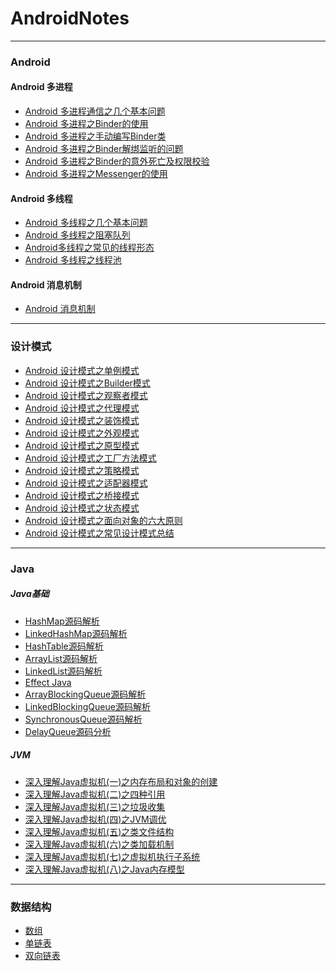 # AndroidNotes
---
### Android

#### Android 多进程

- [Android 多进程通信之几个基本问题](https://www.jianshu.com/p/3c974976abdc)
- [Android 多进程之Binder的使用](https://www.jianshu.com/p/aa45b395db10)
- [Android 多进程之手动编写Binder类](https://www.jianshu.com/p/eb0d534377e2)
- [Android 多进程之Binder解绑监听的问题](https://www.jianshu.com/p/7e039bda3161)
- [Android 多进程之Binder的意外死亡及权限校验](https://www.jianshu.com/p/03a082a2770e)
- [Android 多进程之Messenger的使用](https://www.jianshu.com/p/671b07f5ef86)

#### Android 多线程

- [Android 多线程之几个基本问题](https://www.jianshu.com/p/06508f47143e)
- [Android 多线程之阻塞队列](https://www.jianshu.com/p/9eb1263e27df)
- [Android多线程之常见的线程形态](https://www.jianshu.com/p/e4f1a3aac1da)
- [Android 多线程之线程池](https://www.jianshu.com/p/eb5af5f055be)

#### Android 消息机制

- [Android 消息机制]()
---
### 设计模式
- [Android 设计模式之单例模式](http://www.jianshu.com/p/1b3710bee2ef)
- [Android 设计模式之Builder模式](http://www.jianshu.com/p/804404464bd7)
- [Android 设计模式之观察者模式](http://www.jianshu.com/p/41fbf3d4d828)
- [Android 设计模式之代理模式](http://www.jianshu.com/p/a4eb8eda6335)
- [Android 设计模式之装饰模式](http://www.jianshu.com/p/1dc6e2cc5804)
- [Android 设计模式之外观模式](http://www.jianshu.com/p/63c7c9c4df69)
- [Android 设计模式之原型模式](http://www.jianshu.com/p/465c25491eaf)
- [Android 设计模式之工厂方法模式](http://www.jianshu.com/p/6f1d09e95250)
- [Android 设计模式之策略模式](http://www.jianshu.com/p/5053d7ed181e)
- [Android 设计模式之适配器模式](http://www.jianshu.com/p/b4ae4fe4bcae)
- [Android 设计模式之桥接模式](http://www.jianshu.com/p/1fa5afdd45f7)
- [Android 设计模式之状态模式](http://www.jianshu.com/p/41cc36a4801e)
- [Android 设计模式之面向对象的六大原则](http://www.jianshu.com/p/632d45c3b65d)
- [Android 设计模式之常见设计模式总结](https://www.jianshu.com/p/79f99461861f)
---
### Java
##### Java基础
- [HashMap源码解析](https://www.jianshu.com/p/58d516c7dab4)
- [LinkedHashMap源码解析](https://www.jianshu.com/p/04f48e8a28b8)
- [HashTable源码解析](https://www.jianshu.com/p/6e474c544ecd)
- [ArrayList源码解析](https://www.jianshu.com/p/f4afd9bcf1a8)
- [LinkedList源码解析](https://www.jianshu.com/p/af0952ea22bc)
- [Effect Java](https://github.com/snowdream1314/AndroidNotes/blob/master/Java/Java%E5%9F%BA%E7%A1%80/Effective%20Java%E7%AC%94%E8%AE%B0.md)
- [ArrayBlockingQueue源码解析](https://www.jianshu.com/p/3eaf5b71aba9)
- [LinkedBlockingQueue源码解析](https://www.jianshu.com/p/e7de58599298)
- [SynchronousQueue源码解析](https://www.jianshu.com/p/8ded086515bd)
- [DelayQueue源码分析](https://www.jianshu.com/p/eea30fbd3577)

##### JVM
- [深入理解Java虚拟机(一)之内存布局和对象的创建](https://github.com/snowdream1314/AndroidNotes/blob/master/Java/JVM/%E6%B7%B1%E5%85%A5%E7%90%86%E8%A7%A3Java%E8%99%9A%E6%8B%9F%E6%9C%BA(%E4%B8%80)%E4%B9%8B%E5%86%85%E5%AD%98%E6%A8%A1%E5%9E%8B.md)
- [深入理解Java虚拟机(二)之四种引用](https://github.com/snowdream1314/AndroidNotes/blob/master/Java/JVM/%E6%B7%B1%E5%85%A5%E7%90%86%E8%A7%A3Java%E8%99%9A%E6%8B%9F%E6%9C%BA(%E4%BA%8C)%E4%B9%8B%E5%9B%9B%E7%A7%8D%E5%BC%95%E7%94%A8.md)
- [深入理解Java虚拟机(三)之垃圾收集](https://github.com/snowdream1314/AndroidNotes/blob/master/Java/JVM/%E6%B7%B1%E5%85%A5%E7%90%86%E8%A7%A3Java%E8%99%9A%E6%8B%9F%E6%9C%BA(%E4%B8%89)%E4%B9%8B%E5%9E%83%E5%9C%BE%E6%94%B6%E9%9B%86.md)
- [深入理解Java虚拟机(四)之JVM调优](https://github.com/snowdream1314/AndroidNotes/blob/master/Java/JVM/%E6%B7%B1%E5%85%A5%E7%90%86%E8%A7%A3Java%E8%99%9A%E6%8B%9F%E6%9C%BA(%E5%9B%9B)%E4%B9%8BJVM%E8%B0%83%E4%BC%98.md)
- [深入理解Java虚拟机(五)之类文件结构](https://github.com/snowdream1314/AndroidNotes/blob/master/Java/JVM/%E6%B7%B1%E5%85%A5%E7%90%86%E8%A7%A3Java%E8%99%9A%E6%8B%9F%E6%9C%BA(%E4%BA%94)%E4%B9%8B%E7%B1%BB%E6%96%87%E4%BB%B6%E7%BB%93%E6%9E%84.md)
- [深入理解Java虚拟机(六)之类加载机制](https://github.com/snowdream1314/AndroidNotes/blob/master/Java/JVM/%E6%B7%B1%E5%85%A5%E7%90%86%E8%A7%A3Java%E8%99%9A%E6%8B%9F%E6%9C%BA(%E5%85%AD)%E4%B9%8B%E7%B1%BB%E5%8A%A0%E8%BD%BD%E6%9C%BA%E5%88%B6.md)
- [深入理解Java虚拟机(七)之虚拟机执行子系统](https://github.com/snowdream1314/AndroidNotes/blob/master/Java/JVM/%E6%B7%B1%E5%85%A5%E7%90%86%E8%A7%A3Java%E8%99%9A%E6%8B%9F%E6%9C%BA(%E4%B8%83)%E4%B9%8B%E8%99%9A%E6%8B%9F%E6%9C%BA%E6%89%A7%E8%A1%8C%E5%AD%90%E7%B3%BB%E7%BB%9F.md)
- [深入理解Java虚拟机(八)之Java内存模型](https://github.com/snowdream1314/AndroidNotes/blob/master/Java/JVM/%E6%B7%B1%E5%85%A5%E7%90%86%E8%A7%A3Java%E8%99%9A%E6%8B%9F%E6%9C%BA(%E5%85%AB)%E4%B9%8BJava%E5%86%85%E5%AD%98%E6%A8%A1%E5%9E%8B.md)



---
### 数据结构
- [数组](https://github.com/snowdream1314/AndroidNotes/blob/master/DataStructure/%E6%95%B0%E7%BB%84.md)
- [单链表](https://github.com/snowdream1314/AndroidNotes/blob/master/DataStructure/%E5%8D%95%E9%93%BE%E8%A1%A8.md)
- [双向链表](https://github.com/snowdream1314/AndroidNotes/blob/master/DataStructure/%E5%8F%8C%E5%90%91%E9%93%BE%E8%A1%A8.md)

